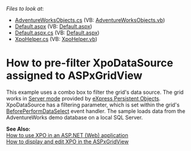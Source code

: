 <!-- default file list -->
*Files to look at*:

* [AdventureWorksObjects.cs](./CS/ServerModeWithParameters/AdventureWorksObjects.cs) (VB: [AdventureWorksObjects.vb](./VB/ServerModeWithParameters/AdventureWorksObjects.vb))
* [Default.aspx](./CS/ServerModeWithParameters/Default.aspx) (VB: [Default.aspx](./VB/ServerModeWithParameters/Default.aspx))
* [Default.aspx.cs](./CS/ServerModeWithParameters/Default.aspx.cs) (VB: [Default.aspx](./VB/ServerModeWithParameters/Default.aspx))
* [XpoHelper.cs](./CS/ServerModeWithParameters/XpoHelper.cs) (VB: [XpoHelper.vb](./VB/ServerModeWithParameters/XpoHelper.vb))
<!-- default file list end -->
# How to pre-filter XpoDataSource assigned to ASPxGridView


<p>This example uses a combo box to filter the grid's data source. The grid works in <a href="http://documentation.devexpress.com/#AspNet/CustomDocument3726">Server mode</a> provided by <a href="http://www.devexpress.com/xpo">eXpress Persistent Objects</a>. XpoDataSource has a filtering parameter, which is set within the grid's <a href="http://documentation.devexpress.com/#AspNet/DevExpressWebASPxGridViewASPxGridView_BeforePerformDataSelecttopic">BeforePerformDataSelect</a> event handler. The sample loads data from the AdventureWorks demo database on a local SQL Server.</p><p><strong>See Also:</strong><br />
<a href="https://www.devexpress.com/Support/Center/p/K18061">How to use XPO in an ASP.NET (Web) application</a><br />
<a href="https://www.devexpress.com/Support/Center/p/E320">How to display and edit XPO in the ASPxGridView</a></p>

<br/>


